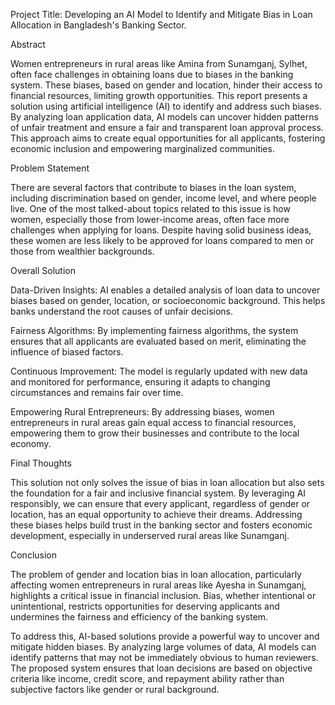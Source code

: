 Project Title: Developing an AI Model to Identify and Mitigate Bias in Loan Allocation in Bangladesh's Banking Sector. 


Abstract 

Women entrepreneurs in rural areas like Amina from Sunamganj, Sylhet, often face challenges in obtaining loans due to biases in the banking system. These biases, based on gender and location, hinder their access to financial resources, limiting growth opportunities. This report presents a solution using artificial intelligence (AI) to identify and address such biases. By analyzing loan application data, AI models can uncover hidden patterns of unfair treatment and ensure a fair and transparent loan approval process. This approach aims to create equal opportunities for all applicants, fostering economic inclusion and empowering marginalized communities. 


Problem Statement 

There are several factors that contribute to biases in the loan system, including discrimination based on gender, income level, and where people live. One of the most talked-about topics related to this issue is how women, especially those from lower-income areas, often face more challenges when applying for loans. Despite having solid business ideas, these women are less likely to be approved for loans compared to men or those from wealthier backgrounds. 


Overall Solution 

Data-Driven Insights: AI enables a detailed analysis of loan data to uncover biases based on gender, location, or socioeconomic background. This helps banks understand the root causes of unfair decisions. 

Fairness Algorithms: By implementing fairness algorithms, the system ensures that all applicants are evaluated based on merit, eliminating the influence of biased factors. 

Continuous Improvement: The model is regularly updated with new data and monitored for performance, ensuring it adapts to changing circumstances and remains fair over time. 

Empowering Rural Entrepreneurs: By addressing biases, women entrepreneurs in rural areas gain equal access to financial resources, empowering them to grow their businesses and contribute to the local economy. 

 

 
Final Thoughts 

This solution not only solves the issue of bias in loan allocation but also sets the foundation for a fair and inclusive financial system. By leveraging AI responsibly, we can ensure that every applicant, regardless of gender or location, has an equal opportunity to achieve their dreams. Addressing these biases helps build trust in the banking sector and fosters economic development, especially in underserved rural areas like Sunamganj. 

 
Conclusion  
                      
 

The problem of gender and location bias in loan allocation, particularly affecting women entrepreneurs in rural areas like Ayesha in Sunamganj, highlights a critical issue in financial inclusion. Bias, whether intentional or unintentional, restricts opportunities for deserving applicants and undermines the fairness and efficiency of the banking system. 

To address this, AI-based solutions provide a powerful way to uncover and mitigate hidden biases. By analyzing large volumes of data, AI models can identify patterns that may not be immediately obvious to human reviewers. The proposed system ensures that loan decisions are based on objective criteria like income, credit score, and repayment ability rather than subjective factors like gender or rural background. 

 

 
